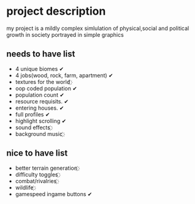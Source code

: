 # project description

my project is a mildly complex simlulation of physical,social and political growth in society portrayed in simple graphics

## needs to have list
- 4 unique biomes ✔
- 4 jobs(wood, rock, farm, apartment) ✔
- textures for the world ҉
- oop coded population ✔
- population count ✔
- resource requisits. ✔
- entering houses. ✔
- full profiles ✔
- highlight scrolling ✔
- sound effects ҉
- background music ҉
## nice to have list
- better terrain generation ҉
- difficulty toggles ҉
- combat/rivalries ҉
- wildlife ҉
- gamespeed ingame buttons ✔
